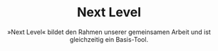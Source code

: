 ---
title: Next Level
subtitle: '»Next Level« bildet den Rahmen unserer 
gemeinsamen Arbeit und ist gleichzeitig ein Basis-Tool.'
layout: page.liquid
permalink: "/next-level/"
tags: page

header: 
    image: /assets/next-level-bg.jpg
    copyright: '»Bridget’s Bardo« by James Turrell Studio. © James Turrell'
sections:
  - template: quote
    title: »Was du tust, macht einen Unterschied, und du musst entscheiden, welche Art von Unterschied du machen möchtest.«
    text: Jane Goodall
  - template: text_image_block
    image: '/assets/icons/next-level-1.svg'
    text: 'In einem drei- bis viertägigen Training erweitern wir den Focus lösungsorientierten Denkens, um vielschichtige Wirkfelder in Entscheidungen einzubeziehen. Welche Antriebe und Absichten, welche Hindernisse und Schatten sind im Raum? Wie bin ich in diesem Feld aktiv? Und was ist in dieser Komplexität mein nächster Schritt in eine erstrebenswerte Zukunft? Next Level wird zu einem gemeinsam gestalteten Werkstattraum. Behutsam erkunden wir Wege zu gesteigerter eigenverantwortlicher Führung in Selbstführung und Selbstwahrnehmung.'
  - template: text_image_block
    image: '/assets/icons/next-level-2.svg'
    text: 'Dabei unterstützen wir uns gegenseitig, Beziehungen im Kontakt zu gestalten, situativ zu führen und sich seiner selbst bewusst Verantwortung zu tragen. Die Fähigkeit mit Gefühlen im professionellen Kontext kompetent umzugehen wird dabei zu einem Schlüssel. Komplexe Situationen und Ungewissheit lassen sich heute mit Vernunft und Wissen allein nicht bewältigen. '
  - template: text_image_block
    image: '/assets/icons/next-level-3.svg'
    text: 'Die Unterscheidung „Gefühle als Kraft“ und „unbewusste Emotionen“ will geschult, Achtsamkeit, Einfühlen und Abwägen geübt werden.  Wer sich eigene innere Prozesse und Reaktionen bewusst macht und mit diesen verantwortlich umgeht, legt auch einen wichtigen Boden dafür eine erfolgreiche Zusammenarbeit.'
  - template: text_image_block
    image: '/assets/icons/next-level-4.svg'
    text: 'Next Level stärkt die sozialen und emotionalen Kompetenzen, um verantwortlichere Organisationen mit auf den Weg zu bringen. Gleichzeitig ermöglicht dieses Training die weitere aktive Teilnahme und Mitarbeit in der Werkstatt.'
  - template: tabs
    columns:
    - column:
      title: Inhalte
      items:
      - item: "Die professionelle Tätigkeit und die eigene Lebensaufgabe integer und authentisch verknüpfen"
      - item: "Hindernisse, Konflikte und Verschiedenartigkeiten in Gelegenheiten, Lösungen und kreative Ergebnisse umwandeln"
      - item: "Konstruktiv und effizient zusammenarbeiten"
      - item: "Klarheit darüber gewinnen, was eine Emotion und was ein Gefühl ist"
      - item: "Gefühle unterscheiden lernen. Mit Gefühlen verantwortlich und bewusst im professionellen Umgang beziehungsfördernd kommunizieren"
      - item: "Nicht-lineare, d. h. kreative, dynamische Fertigkeiten für Aufgabenerfüllung und Unternehmenserfolge erwerben - komplexe Situationen mit der Kraft des Ich-Bewußtseins bewältigen"
      - item: "Eine dynamische Teamkultur leben, in der Feedback willkommen ist"
      - item: "Die entstehende Zukunft im Gefühl erkennen"
    - column: 
      title: Arbeitsweisen
      items:
      - item: "Unsere Trainings basieren auf den vielfältigen Werkzeugen evolutionärer sozialer Kunst. Dazu gehören die des Possibility Managements, des Presencing Instituts und der Dialogischen Intelligenz. Erfahrenen Raumhaltenden gestalten mit den Teilnehmenden ein kokreatives Lernfeld, wofür sie ihre handlungsorientierten sozialen Techniken sowie ihre persönlichen und sozialkommunikativen Fähigkeiten einbringen.
      Der Fokus der Trainings zielt darauf, Inhalte für die Teilnehmenden erfahrbar und handhabbar zu machen. Entsprechend: 75% dynamischen Übungen und 25% Hintergrund-Kontext. Feedback und Coaching durch Teilnehmende wie Raumhalter sind elementare Bestandteile der Trainings. Wir arbeiten einzeln, paarweise, in Kleingruppen und mit der ganzen Gruppe. Die vielseitigen persönlichen Erfahrungen der Teilnehmenden werden zu einer soliden Basis um neu entdecktes für eine nachhaltige Transformation zu nutzen. Hierzu dienen auch eine Vielzahl von fortführenden Angeboten. (siehe Angebote und Kalender)"
    - column: 
      title: Logistik
      items:
      - item: '
        + Trainingsdauer: 3-4 Tage 
        + Termin und Zeit: Siehe Kalender bzw. je nach Nachfrage 
        + Kosten: 650 € -950 € nach Selbsteinschätzung für Einzelpersonen, für Coaches, Berater und  Unternehmensleitungen 950 € -1500 €; Geringverdiener können einen Antrag auf ergänzende alternative Möglichkeiten stellen. Zuzüglich Kosten für Vollverpflegung und Übernachtung 
        + Ort: Seminarort wie dem Zürnshof, Hassendorf oder bei Ihnen 
        + Trainer: Prof. Dr. Stefan Ackermann, Dr. Marietta Schürholz, Dr. Andreas Beutler'

  - template: form
    form:
        title: Treten Sie hier mit uns in den Kontakt und wir besprechen gemeinsam Ihr Next Level 
        id: next-level
        placeholder:
            name: Ihr Name
            email: Ihre E-Mail Addresse für unsere Antwort
            textarea: Was Ihnen auf dem Herzen liegt
            send: los!

---